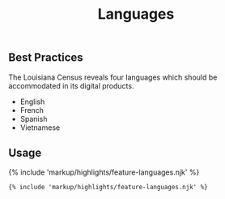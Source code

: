 ﻿---
title: Languages
summary: Show the Louisiana user all of the languages we support.
tags: feature blocks
layout: guide-page
eleventyNavigation:
  key: Languages
  parent: Feature Blocks
  excerpt: Show the Louisiana user all of the languages we support.
  order: 4
  img: /img/illustrations/illus-languages.svg
---

## Best Practices

The Louisiana Census reveals four languages which should be accommodated in its digital products. 
  - English
  - French
  - Spanish 
  - Vietnamese

## Usage

{% include 'markup/highlights/feature-languages.njk' %}

``` html
{% include 'markup/highlights/feature-languages.njk' %}
```
